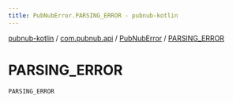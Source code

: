 ```yaml
---
title: PubNubError.PARSING_ERROR - pubnub-kotlin
---
```


[pubnub-kotlin](../../index.html) / [com.pubnub.api](../index.html) / [PubNubError](index.html) / [PARSING_ERROR](./-p-a-r-s-i-n-g_-e-r-r-o-r.html)

# PARSING_ERROR

`PARSING_ERROR`